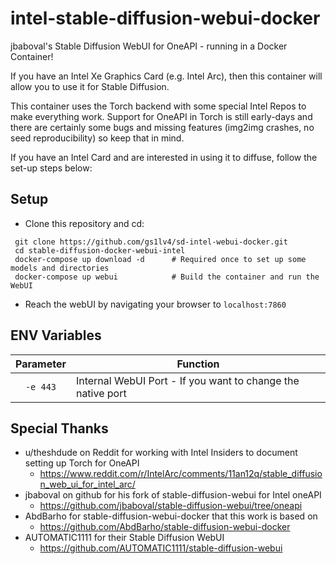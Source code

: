 # intel-stable-diffusion-webui-docker

jbaboval's Stable Diffusion WebUI for OneAPI - running in a Docker Container!

If you have an Intel Xe Graphics Card (e.g. Intel Arc), then this container
will allow you to use it for Stable Diffusion.

This container uses the Torch backend with some special Intel Repos to make
everything work. Support for OneAPI in Torch is still early-days and there are
certainly some bugs and missing features (img2img crashes, no seed
reproducibility) so keep that in mind.

If you have an Intel Card and are interested in using it to diffuse, follow the
set-up steps below:

## Setup
- Clone this repository and cd:

```
 git clone https://github.com/gs1lv4/sd-intel-webui-docker.git
 cd stable-diffusion-docker-webui-intel
 docker-compose up download -d      # Required once to set up some models and directories
 docker-compose up webui            # Build the container and run the WebUI
```
- Reach the webUI by navigating your browser to `localhost:7860`

## ENV Variables
| Parameter | Function |
| :----: | --- |
| `-e 443` | Internal WebUI Port - If you want to change the native port  |

## Special Thanks

- u/theshdude on Reddit for working with Intel Insiders to document setting up Torch for OneAPI
  - https://www.reddit.com/r/IntelArc/comments/11an12q/stable_diffusion_web_ui_for_intel_arc/
- jbaboval on github for his fork of stable-diffusion-webui for Intel oneAPI
  - https://github.com/jbaboval/stable-diffusion-webui/tree/oneapi
- AbdBarho for stable-diffusion-webui-docker that this work is based on
  - https://github.com/AbdBarho/stable-diffusion-webui-docker
- AUTOMATIC1111 for their Stable Diffusion WebUI
  - https://github.com/AUTOMATIC1111/stable-diffusion-webui
